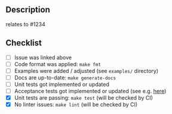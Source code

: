 ## Description

<!-- **Please link some issue here describing what you are trying to achieve.**

In case there is no issue present for your PR, please consider creating one.
At least please give us some description what you are trying to achieve and why your change is needed. -->

relates to #1234

## Checklist

- [ ] Issue was linked above
- [ ] Code format was applied: `make fmt`
- [ ] Examples were added / adjusted (see `examples/` directory)
- [ ] Docs are up-to-date: `make generate-docs`
- [ ] Unit tests got implemented or updated
- [ ] Acceptance tests got implemented or updated (see e.g. [here](https://github.com/stackitcloud/terraform-provider-stackit/blob/f5f99d170996b208672ae684b6da53420e369563/stackit/internal/services/dns/dns_acc_test.go))
- [x] Unit tests are passing: `make test` (will be checked by CI)
- [x] No linter issues: `make lint` (will be checked by CI)  
